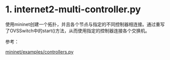 # 1. internet2-multi-controller.py

使用mininet创建一个拓扑，并且各个节点与指定的不同控制器相连接。通过重写了OVSSwitch中的start()方法，从而使用指定的控制器连接各个交换机。

参考：

[mininet/examples/controllers.py](https://github.com/mininet/mininet/blob/master/examples/controllers.py)
